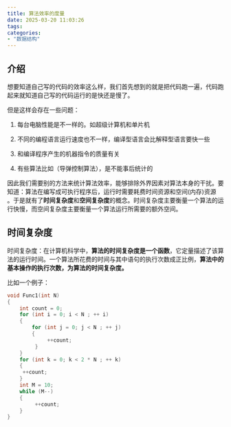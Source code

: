 ```yaml
---
title: 算法效率的度量
date: 2025-03-20 11:03:26
tags:
categories:
- "数据结构"
---
```


## 介绍

想要知道自己写的代码的效率这么样，我们首先想到的就是把代码跑一遍，代码跑起来就知道自己写的代码运行的是快还是慢了。

但是这样会存在一些问题：

1. 每台电脑性能是不一样的。如超级计算机和单片机

2. 不同的编程语言运行速度也不一样，编译型语言会比解释型语言要快一些
3. 和编译程序产生的机器指令的质量有关
4. 有些算法比如（导弹控制算法），是不能事后统计的

因此我们需要别的方法来统计算法效率，能够排除外界因素对算法本身的干扰。要知道：算法在编写成可执行程序后，运行时需要耗费时间资源和空间(内存)资源 。于是就有了**时间复杂度**和**空间复杂度**的概念。时间复杂度主要衡量一个算法的运行快慢，而空间复杂度主要衡量一个算法运行所需要的额外空间。

## 时间复杂度

时间复杂度：在计算机科学中，**算法的时间复杂度是一个函数**，它定量描述了该算法的运行时间。一个算法所花费的时间与其中语句的执行次数成正比例，**算法中的基本操作的执行次数，为算法的时间复杂度。**

比如一个例子：

```c
void Func1(int N) 
{
    int count = 0;
    for (int i = 0; i < N ; ++ i) 
    {
        for (int j = 0; j < N ; ++ j)
        {
             ++count;
         }
    }
    for (int k = 0; k < 2 * N ; ++ k) 
    {
     ++count; 
    }
    int M = 10;
    while (M--) 
    {
         ++count; 
    }
}
```







